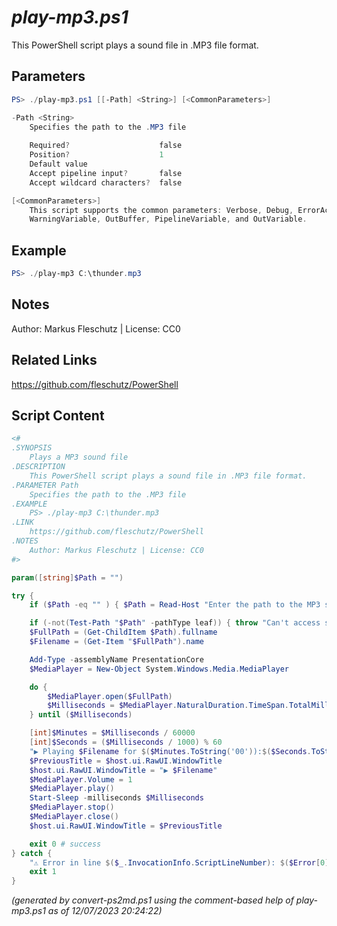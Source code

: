 *play-mp3.ps1*
================

This PowerShell script plays a sound file in .MP3 file format.

Parameters
----------
```powershell
PS> ./play-mp3.ps1 [[-Path] <String>] [<CommonParameters>]

-Path <String>
    Specifies the path to the .MP3 file
    
    Required?                    false
    Position?                    1
    Default value                
    Accept pipeline input?       false
    Accept wildcard characters?  false

[<CommonParameters>]
    This script supports the common parameters: Verbose, Debug, ErrorAction, ErrorVariable, WarningAction, 
    WarningVariable, OutBuffer, PipelineVariable, and OutVariable.
```

Example
-------
```powershell
PS> ./play-mp3 C:\thunder.mp3

```

Notes
-----
Author: Markus Fleschutz | License: CC0

Related Links
-------------
https://github.com/fleschutz/PowerShell

Script Content
--------------
```powershell
<#
.SYNOPSIS
	Plays a MP3 sound file 
.DESCRIPTION
	This PowerShell script plays a sound file in .MP3 file format.
.PARAMETER Path
	Specifies the path to the .MP3 file
.EXAMPLE
	PS> ./play-mp3 C:\thunder.mp3
.LINK
	https://github.com/fleschutz/PowerShell
.NOTES
	Author: Markus Fleschutz | License: CC0
#>

param([string]$Path = "")

try {
	if ($Path -eq "" ) { $Path = Read-Host "Enter the path to the MP3 sound file" }

	if (-not(Test-Path "$Path" -pathType leaf)) { throw "Can't access sound file: $Path" }
	$FullPath = (Get-ChildItem $Path).fullname
	$Filename = (Get-Item "$FullPath").name

	Add-Type -assemblyName PresentationCore
	$MediaPlayer = New-Object System.Windows.Media.MediaPlayer

	do {
		$MediaPlayer.open($FullPath)
		$Milliseconds = $MediaPlayer.NaturalDuration.TimeSpan.TotalMilliseconds
	} until ($Milliseconds)

	[int]$Minutes = $Milliseconds / 60000
	[int]$Seconds = ($Milliseconds / 1000) % 60
	"▶️ Playing $Filename for $($Minutes.ToString('00')):$($Seconds.ToString('00')) sec..."
	$PreviousTitle = $host.ui.RawUI.WindowTitle 
	$host.ui.RawUI.WindowTitle = "▶️ $Filename"
	$MediaPlayer.Volume = 1
	$MediaPlayer.play()
	Start-Sleep -milliseconds $Milliseconds
	$MediaPlayer.stop()
	$MediaPlayer.close()
	$host.ui.RawUI.WindowTitle = $PreviousTitle

	exit 0 # success
} catch {
	"⚠️ Error in line $($_.InvocationInfo.ScriptLineNumber): $($Error[0])"
	exit 1
}
```

*(generated by convert-ps2md.ps1 using the comment-based help of play-mp3.ps1 as of 12/07/2023 20:24:22)*
